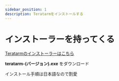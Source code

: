 ```yaml
---
sidebar_position: 1
description: Teratarmをインストールする
---
```


# インストーラーを持ってくる
[Teratarmのインストーラーはこちら](https://github.com/TeraTermProject/teraterm/releases) 

**teratarm-(バージョン).exe** をダウンロード

インストール手順は日本語なので割愛